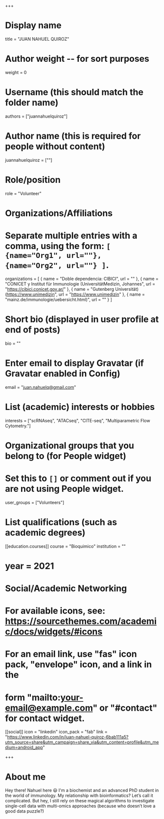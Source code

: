 +++
# Display name
title = "JUAN NAHUEL QUIROZ"

# Author weight -- for sort purposes
weight = 0

# Username (this should match the folder name)
authors = ["juannahuelquiroz"]

# Author name (this is required for people without content)
juannahuelquiroz = [""]

# Role/position
role = "Volunteer"

# Organizations/Affiliations
#   Separate multiple entries with a comma, using the form: `[ {name="Org1", url=""}, {name="Org2", url=""} ]`.
organizations = [ { name = "Doble dependencia: CIBICI", url = "" }, { name = "CONICET y Institut für Immunologie (UniversitätMedizin, Johannes", url = "https://cibici.conicet.gov.ar/" }, { name = "Gutenberg Universität)(https://www.unimedizin", url = "https://www.unimedizin" }, { name = "mainz.de/immunologie/uebersicht.html)", url = "" } ]

# Short bio (displayed in user profile at end of posts)
bio = ""

# Enter email to display Gravatar (if Gravatar enabled in Config)
email = "juan.nahuelq@gmail.com"

# List (academic) interests or hobbies
interests = ["scRNAseq", "ATACseq", "CITE-seq", "Multiparametric Flow Cytometry."]             

# Organizational groups that you belong to (for People widget)
#   Set this to `[]` or comment out if you are not using People widget.
user_groups = ["Volunteers"]

# List qualifications (such as academic degrees)

[[education.courses]]
course = "Bioquimico"
institution = ""
# year = 2021

# Social/Academic Networking
# For available icons, see: https://sourcethemes.com/academic/docs/widgets/#icons
#   For an email link, use "fas" icon pack, "envelope" icon, and a link in the
#   form "mailto:your-email@example.com" or "#contact" for contact widget.

[[social]]
  icon = "linkedin"
  icon_pack = "fab"
  link = "https://www.linkedin.com/in/juan-nahuel-quiroz-6bab111a5?utm_source=share&utm_campaign=share_via&utm_content=profile&utm_medium=android_app"

+++

# About me 

Hey there! Nahuel here 😃 I'm a biochemist and an advanced PhD student in the world of immunology. My relationship with bioinformatics? Let’s call it complicated. But hey, I still rely on these magical algorithms to investigate single-cell data with multi-omics approaches (because who doesn’t love a good data puzzle?)
